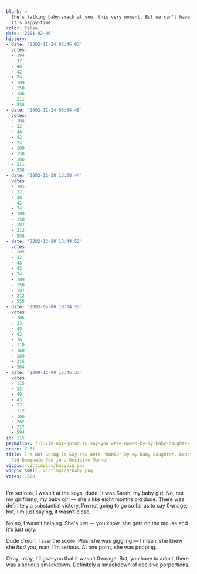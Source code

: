```yaml
---
blurb: >
  She's talking baby-smack at you, this very moment. But we can't have a rematch yet,
  it's nappy-time.
color: false
date: '2001-02-06'
history:
- date: '2002-11-24 05:45:03'
  votes:
  - 104
  - 32
  - 48
  - 42
  - 74
  - 109
  - 158
  - 186
  - 211
  - 558
- date: '2002-11-24 05:54:48'
  votes:
  - 104
  - 32
  - 48
  - 42
  - 74
  - 109
  - 158
  - 186
  - 211
  - 558
- date: '2002-12-28 13:08:44'
  votes:
  - 105
  - 32
  - 48
  - 42
  - 74
  - 109
  - 158
  - 187
  - 212
  - 558
- date: '2002-12-28 13:44:52'
  votes:
  - 105
  - 32
  - 48
  - 42
  - 74
  - 109
  - 158
  - 187
  - 212
  - 558
- date: '2003-04-06 18:04:55'
  votes:
  - 106
  - 33
  - 49
  - 42
  - 76
  - 110
  - 160
  - 189
  - 216
  - 564
- date: '2009-12-09 15:45:37'
  votes:
  - 115
  - 33
  - 49
  - 43
  - 77
  - 112
  - 166
  - 202
  - 217
  - 594
id: 115
permalink: /115/im-not-going-to-say-you-were-0wned-by-my-baby-daughter-exactly-but-she-did-dominate-you-in-a-decisive-manner/
score: 7.51
title: I'm Not Going to Say You Were "0WNED" by My Baby Daughter, Exactly, but She
  Did Dominate You in a Decisive Manner.
vicpic: victimpics/babybig.png
vicpic_small: victimpics/baby.png
votes: 1628
---
```


I'm serious, I wasn't at the keys, dude. It was Sarah, my baby girl. No,
not my girlfriend, my baby girl — she's like eight months old dude.
There was definitely a substantial victory. I'm not going to go so far
as to say 0wnage, but, I'm just saying, it wasn't close.

No no, I wasn't helping. She's just — you know, she gets on the mouse
and it's just ugly.

Dude c'mon. I saw the score. Plus, she was giggling — I mean, she knew
she *had* you, man. I'm serious. At one point, she was pooping.

Okay, okay, I'll give you that it wasn't 0wnage. But, you have to admit,
there was a serious smackdown. Definitely a smackdown of decisive
porportions.